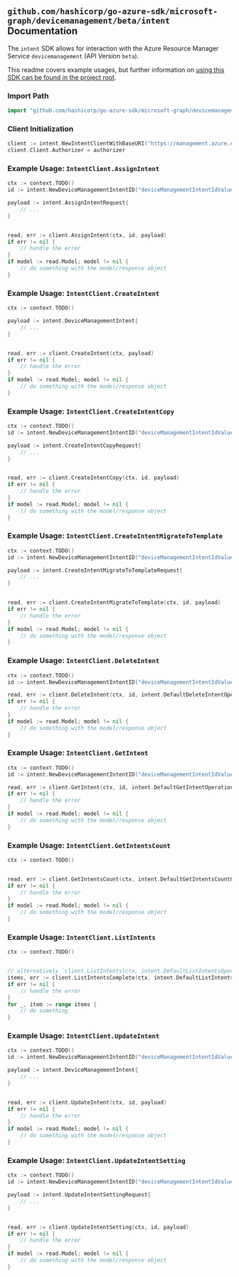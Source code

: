 
## `github.com/hashicorp/go-azure-sdk/microsoft-graph/devicemanagement/beta/intent` Documentation

The `intent` SDK allows for interaction with the Azure Resource Manager Service `devicemanagement` (API Version `beta`).

This readme covers example usages, but further information on [using this SDK can be found in the project root](https://github.com/hashicorp/go-azure-sdk/tree/main/docs).

### Import Path

```go
import "github.com/hashicorp/go-azure-sdk/microsoft-graph/devicemanagement/beta/intent"
```


### Client Initialization

```go
client := intent.NewIntentClientWithBaseURI("https://management.azure.com")
client.Client.Authorizer = authorizer
```


### Example Usage: `IntentClient.AssignIntent`

```go
ctx := context.TODO()
id := intent.NewDeviceManagementIntentID("deviceManagementIntentIdValue")

payload := intent.AssignIntentRequest{
	// ...
}


read, err := client.AssignIntent(ctx, id, payload)
if err != nil {
	// handle the error
}
if model := read.Model; model != nil {
	// do something with the model/response object
}
```


### Example Usage: `IntentClient.CreateIntent`

```go
ctx := context.TODO()

payload := intent.DeviceManagementIntent{
	// ...
}


read, err := client.CreateIntent(ctx, payload)
if err != nil {
	// handle the error
}
if model := read.Model; model != nil {
	// do something with the model/response object
}
```


### Example Usage: `IntentClient.CreateIntentCopy`

```go
ctx := context.TODO()
id := intent.NewDeviceManagementIntentID("deviceManagementIntentIdValue")

payload := intent.CreateIntentCopyRequest{
	// ...
}


read, err := client.CreateIntentCopy(ctx, id, payload)
if err != nil {
	// handle the error
}
if model := read.Model; model != nil {
	// do something with the model/response object
}
```


### Example Usage: `IntentClient.CreateIntentMigrateToTemplate`

```go
ctx := context.TODO()
id := intent.NewDeviceManagementIntentID("deviceManagementIntentIdValue")

payload := intent.CreateIntentMigrateToTemplateRequest{
	// ...
}


read, err := client.CreateIntentMigrateToTemplate(ctx, id, payload)
if err != nil {
	// handle the error
}
if model := read.Model; model != nil {
	// do something with the model/response object
}
```


### Example Usage: `IntentClient.DeleteIntent`

```go
ctx := context.TODO()
id := intent.NewDeviceManagementIntentID("deviceManagementIntentIdValue")

read, err := client.DeleteIntent(ctx, id, intent.DefaultDeleteIntentOperationOptions())
if err != nil {
	// handle the error
}
if model := read.Model; model != nil {
	// do something with the model/response object
}
```


### Example Usage: `IntentClient.GetIntent`

```go
ctx := context.TODO()
id := intent.NewDeviceManagementIntentID("deviceManagementIntentIdValue")

read, err := client.GetIntent(ctx, id, intent.DefaultGetIntentOperationOptions())
if err != nil {
	// handle the error
}
if model := read.Model; model != nil {
	// do something with the model/response object
}
```


### Example Usage: `IntentClient.GetIntentsCount`

```go
ctx := context.TODO()


read, err := client.GetIntentsCount(ctx, intent.DefaultGetIntentsCountOperationOptions())
if err != nil {
	// handle the error
}
if model := read.Model; model != nil {
	// do something with the model/response object
}
```


### Example Usage: `IntentClient.ListIntents`

```go
ctx := context.TODO()


// alternatively `client.ListIntents(ctx, intent.DefaultListIntentsOperationOptions())` can be used to do batched pagination
items, err := client.ListIntentsComplete(ctx, intent.DefaultListIntentsOperationOptions())
if err != nil {
	// handle the error
}
for _, item := range items {
	// do something
}
```


### Example Usage: `IntentClient.UpdateIntent`

```go
ctx := context.TODO()
id := intent.NewDeviceManagementIntentID("deviceManagementIntentIdValue")

payload := intent.DeviceManagementIntent{
	// ...
}


read, err := client.UpdateIntent(ctx, id, payload)
if err != nil {
	// handle the error
}
if model := read.Model; model != nil {
	// do something with the model/response object
}
```


### Example Usage: `IntentClient.UpdateIntentSetting`

```go
ctx := context.TODO()
id := intent.NewDeviceManagementIntentID("deviceManagementIntentIdValue")

payload := intent.UpdateIntentSettingRequest{
	// ...
}


read, err := client.UpdateIntentSetting(ctx, id, payload)
if err != nil {
	// handle the error
}
if model := read.Model; model != nil {
	// do something with the model/response object
}
```
